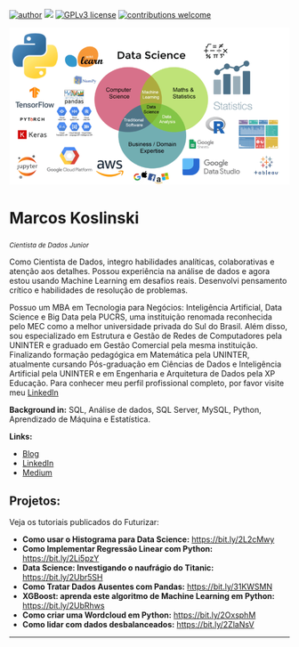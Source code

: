 [![author](https://img.shields.io/badge/author-marcoskoslinski-red.svg)](https://www.linkedin.com/in/marcos-koslinski) [![](https://img.shields.io/badge/python-3.11+-blue.svg)](https://www.python.org/) [![GPLv3 license](https://img.shields.io/badge/License-GPLv3-blue.svg)](http://perso.crans.org/besson/LICENSE.html) [![contributions welcome](https://img.shields.io/badge/contributions-welcome-brightgreen.svg?style=flat)](https://github.com/markoslinski/Data_Science/issues)

<p align="center">
  <img src="data_science_areas.png" >
</p>

# Marcos Koslinski
<sub>*Cientista de Dados Junior*</sub>


Como Cientista de Dados, integro habilidades analíticas, colaborativas e atenção aos detalhes. Possou experiência na análise de dados e agora estou usando Machine Learning em desafios reais. Desenvolvi pensamento crítico e habilidades de resolução de problemas.

Possuo um MBA em Tecnologia para Negócios: Inteligência Artificial, Data Science e Big Data pela PUCRS, uma instituição renomada reconhecida pelo MEC como a melhor universidade privada do Sul do Brasil. Além disso, sou especializado em Estrutura e Gestão de Redes de Computadores pela UNINTER e graduado em Gestão Comercial pela mesma instituição. Finalizando formação pedagógica em Matemática pela UNINTER, atualmente cursando Pós-graduação em Ciências de Dados e Inteligência Artificial pela UNINTER e em Engenharia e Arquitetura de Dados pela XP Educação. Para conhecer meu perfil profissional completo, por favor visite meu [LinkedIn](https://www.linkedin.com/in/marcos-koslinski)

**Background in:** SQL, Análise de dados, SQL Server, MySQL, Python, Aprendizado de Máquina e Estatística.

**Links:**
* [Blog](https://futurizar.com.br)
* [LinkedIn](https://www.linkedin.com/in/marcos-koslinski)
* [Medium](https://www.medium.com/@marcoskoslinski_55924)


## Projetos:
Veja os tutoriais publicados do Futurizar:

* **Como usar o Histograma para Data Science:** https://bit.ly/2L2cMwy
* **Como Implementar Regressão Linear com Python:** https://bit.ly/2Li5pzY
* **Data Science: Investigando o naufrágio do Titanic:** https://bit.ly/2Ubr5SH
* **Como Tratar Dados Ausentes com Pandas:** https://bit.ly/31KWSMN
* **XGBoost: aprenda este algoritmo de Machine Learning em Python:** https://bit.ly/2UbRhws
* **Como criar uma Wordcloud em Python:** https://bit.ly/2OxsphM
* **Como lidar com dados desbalanceados:** https://bit.ly/2ZlaNsV

---
